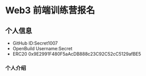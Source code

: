 # Web3 前端训练营报名

## 个人信息

-   GitHub ID:Secret1007
-   OpenBuild Username:Secret
-   ERC20 0x9E2991F480F5aAcDB888c23C92C52cC5129afBE5

### 个人介绍
